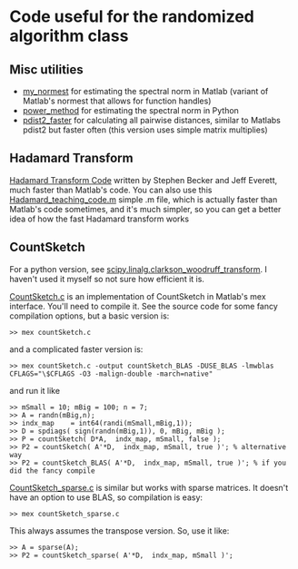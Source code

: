 # Code useful for the randomized algorithm class

## Misc utilities

- [my_normest](my_normest.m) for estimating the spectral norm in Matlab (variant of Matlab's normest that allows for function handles)
- [power_method](power_method.py) for estimating the spectral norm in Python
- [pdist2_faster](pdist2_faster.m) for calculating all pairwise distances, similar to Matlabs pdist2 but faster often (this version uses simple matrix multiplies)

## Hadamard Transform
[Hadamard Transform Code](https://github.com/jeffeverett/hadamard-transform) written by Stephen Becker and Jeff Everett, much faster than Matlab's code. You can also use this [Hadamard_teaching_code.m](Hadamard_teaching_code.m) simple .m file, which is actually faster than Matlab's code sometimes, and it's much simpler, so you can get a better idea of how the fast Hadamard transform works

## CountSketch

For a python version, see [scipy.linalg.clarkson_woodruff_transform](https://docs.scipy.org/doc/scipy/reference/generated/scipy.linalg.clarkson_woodruff_transform.html#scipy.linalg.clarkson_woodruff_transform). I haven't used it myself so not sure how efficient it is.

[CountSketch.c](countSketch.c) is an implementation of CountSketch in Matlab's mex interface. You'll need to compile it. See the source code for some fancy compilation options, but a basic version is:
```
>> mex countSketch.c
```
and a complicated faster version is:
```
>> mex countSketch.c -output countSketch_BLAS -DUSE_BLAS -lmwblas CFLAGS="\$CFLAGS -O3 -malign-double -march=native"
``` 
and run it like
```
>> mSmall = 10; mBig = 100; n = 7;
>> A = randn(mBig,n);
>> indx_map    = int64(randi(mSmall,mBig,1));
>> D = spdiags( sign(randn(mBig,1)), 0, mBig, mBig );
>> P = countSketch( D*A,  indx_map, mSmall, false );
>> P2 = countSketch( A'*D,  indx_map, mSmall, true )'; % alternative way
>> P2 = countSketch_BLAS( A'*D,  indx_map, mSmall, true )'; % if you did the fancy compile
```

[CountSketch_sparse.c](countSketch_sparse.c) is similar but works with sparse matrices. It doesn't have an option to use BLAS, so compilation is easy:
```
>> mex countSketch_sparse.c
```
This always assumes the transpose version. So, use it like:
```
>> A = sparse(A);
>> P2 = countSketch_sparse( A'*D,  indx_map, mSmall )';
```

